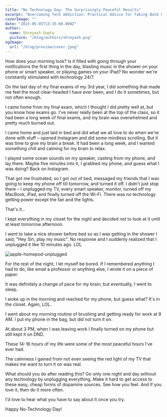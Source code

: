 ```yaml
---
title: "No Technology Day: The Surprisingly Peaceful Results"
excerpt: "Overcoming Tech Addiction: Practical Advice for Taking Back Control"
coverImage: ""
date: "2023-05-05T13:35:08.000Z"
author:
  name: Shreyash Gupta
  picture: "/blog/authors/shreyash.png"
ogImage:
  url: "/blog/preview/cover.jpeg"
---
```


How does your morning look? Is it filled with going through your notifications the first thing in the day, blasting music in the shower on your phone or smart speaker, or playing games on your iPad? No wonder we're constantly stimulated with technology 24/7.

On the last day of my final exams of my 3rd year, I did something that made me feel the most clear-headed I have ever been, and I do it sometimes, but not often enough.

I came home from my final exam, which I thought I did pretty well at, but you know how exams go. I've never really been at the top of the class, so it had been a long week of final exams, and my brain was overwhelmed and pretty much burned out.

I came home and just laid in bed and did what we all love to do when we're done with stuff – opened Instagram and did some mindless scrolling. But it was time to give my brain a break. It had been a long week, and I wanted something chill and calming for my brain to relax.

I played some ocean sounds on my speaker, casting from my phone, and lay there. Maybe five minutes into it, I grabbed my phone, and guess what I was doing? Back on Instagram.

That got me frustrated, so I got out of bed, messaged my friends that I was going to keep my phone off till tomorrow, and turned it off. I didn't just stop there – I unplugged my TV, every smart speaker, monitor, turned off my MacBook, iPad, and finally turned off the Wi-Fi. There was no technology getting power except the fan and the lights.

That's it…

I kept everything in my closet for the night and decided not to look at it until at least tomorrow afternoon.

I went to take a nice shower before bed so as I was getting in the shower I said, "Hey Siri, play my music". No response and I suddenly realized that I unplugged it like 10 minutes ago. LOL

![apple-homepod-unplugged](/blog/content/apple-homepod-unplugged.png)

For the rest of the night, I let myself be bored. If I remembered anything I had to do, like email a professor or anything else, I wrote it on a piece of paper.

It was definitely a change of pace for my brain, but eventually, I went to sleep.

I woke up in the morning and reached for my phone, but guess what? It's in the closet. Again, LOL.

I went about my morning routine of brushing and getting ready for work at 9 AM. I put my phone in the bag, but did not turn it on.

At about 3 PM, when I was leaving work I finally turned on my phone but still kept it on DND.

These 14-16 hours of my life were some of the most peaceful hours I've ever had.

The calmness I gained from not even seeing the red light of my TV that makes me want to turn it on was real.

What should you do after reading this? Go only one night and day without any technology by unplugging everything. Make it hard to get access to these easy, cheap forms of dopamine sources. See how you feel. And if you love it, then do it more often.

I'd love to hear what you have to say about it once you try.

Happy No-Technology Day! 